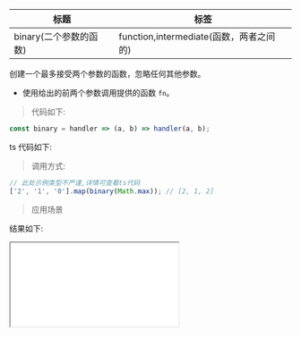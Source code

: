 | 标题                   | 标签                                    |
| ---------------------- | --------------------------------------- |
| binary(二个参数的函数) | function,intermediate(函数，两者之间的) |

创建一个最多接受两个参数的函数，忽略任何其他参数。

- 使用给出的前两个参数调用提供的函数 `fn`。

> 代码如下:

```js
const binary = handler => (a, b) => handler(a, b);
```

ts 代码如下:

<div class="code-editor" data-url="codes/javascript/ts/binary.ts" data-language="typescript"></div>

> 调用方式:

```js
// 此处示例类型不严谨,详情可查看ts代码
['2', '1', '0'].map(binary(Math.max)); // [2, 1, 2]
```

> 应用场景

<div class="code-editor" data-url="codes/javascript/html/binary.html" data-language="html"></div>

结果如下:

<iframe src="codes/javascript/html/binary.html"></iframe>
